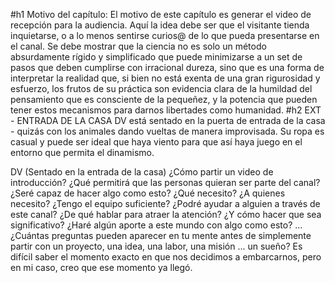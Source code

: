 #h1 Motivo del capítulo:
El motivo de este capítulo es generar el video de recepción para
la audiencia. Aquí la idea debe ser que el visitante tienda
inquietarse, o a lo menos sentirse curios@ de lo que pueda
presentarse en el canal. Se debe mostrar que la ciencia no es
solo un método absurdamente rígido y simplificado que puede
minimizarse a un set de pasos que deben cumplirse con irracional
dureza, sino que es una forma de interpretar la realidad que, si
bien no está exenta de una gran rigurosidad y esfuerzo, los
frutos de su práctica son evidencia clara de la humildad del
pensamiento que es consciente de la pequeñez, y la potencia que
pueden tener estos mecanismos para darnos libertades como
humanidad.
#h2 EXT - ENTRADA DE LA CASA
DV está sentado en la puerta de entrada de la casa - quizás con
los animales dando vueltas de manera improvisada. Su ropa es
casual y puede ser ideal que haya viento para que así haya juego
en el entorno que permita el dinamismo.

DV
(Sentado en la entrada de la casa)
¿Cómo partir un video de introducción? ¿Qué
permitirá que las personas quieran ser parte
del canal? ¿Seré capaz de hacer algo como
esto? ¿Qué necesito? ¿A quienes necesito?
¿Tengo el equipo suficiente? ¿Podré ayudar a
alguien a través de este canal? ¿De qué
hablar para atraer la atención? ¿Y cómo
hacer que sea significativo? ¿Haré algún
aporte a este mundo con algo como esto? ...
¿Cuántas preguntas pueden aparecer en tu
mente antes de simplemente partir con un
proyecto, una idea, una labor, una misión ...
un sueño? Es difícil saber el momento exacto
en que nos decidimos a embarcarnos, pero en
mi caso, creo que ese momento ya llegó.
